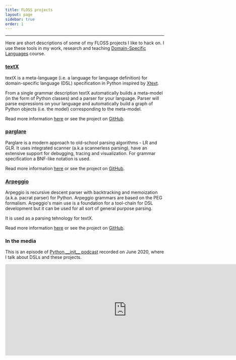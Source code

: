 ```yaml
---
title: FLOSS projects
layout: page
sidebar: true
order: 1
---
```


---

Here are short descriptions of some of my FLOSS projects I like to hack on. I
use these tools in my work, research and teaching [Domain-Specific
Languages](courses.html) course.

### [textX](http://textx.github.io/textX/)

textX is a meta-language (i.e. a language for language definition) for
domain-specific language (DSL) specification in Python inspired by
[Xtext](https://eclipse.org/Xtext/).

From a single grammar description textX automatically builds a meta-model (in
the form of Python classes) and a parser for your language. Parser will parse
expressions on your language and automatically build a graph of Python objects
(i.e. the model) corresponding to the meta-model.

Read more information [here](http://textx.github.io/textX/) or see the project on
[GitHub](https://github.com/textX/textX).


### [parglare](../parglare/)

Parglare is a modern approach to old-school parsing algorithms - LR and GLR. It
uses integrated scanner (a.k.a scannerless parsing), have an extensive support
for debugging, tracing and visualization. For grammar specification a BNF-like
notation is used.

Read more information [here](parglare/) or see the project
on [GitHub](https://github.com/igordejanovic/parglare/).


### [Arpeggio](http://textx.github.io/Arpeggio/)

Arpeggio is recursive descent parser with backtracking and memoization (a.k.a.
pacrat parser) for Python. Arpeggio grammars are based on the PEG formalism.
Arpeggio's main use is a foundation for a tool-chain for DSL development but it
can be used for all sort of general purpose parsing.

It is used as a parsing tehnology for textX.

Read more information [here](http://textx.github.io/Arpeggio/) or see the project on
[GitHub](https://github.com/textX/Arpeggio/).


### In the media

This is an episode of [Python.\_\_init__
podcast](https://www.pythonpodcast.com/) recorded on June 2020, where I talk
about DSLs and these projects.

<iframe title="Podlove Web Player: The Python Podcast.__init__ - Build Your Own Domain Specific Language in Python With textX" width="768" height="290" src="https://cdn.podlove.org/web-player/share.html?episode=https%3A%2F%2Fwww.pythonpodcast.com%2F%3Fpodlove_player4%3D632" frameborder="0" scrolling="no" tabindex="0"></iframe>

